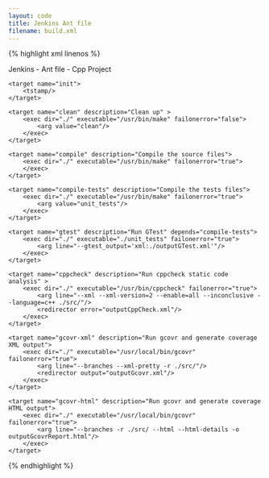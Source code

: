 ```yaml
---
layout: code
title: Jenkins Ant file
filename: build.xml
---
```


{% highlight xml linenos %}
<?xml version="1.0" encoding="UTF-8"?>
<project name="CppApp" default="jenkins" basedir=".">
    <description>
        Jenkins - Ant file - Cpp Project
    </description>

    <target name="init">
        <tstamp/>
    </target>

    <target name="clean" description="Clean up" >
        <exec dir="./" executable="/usr/bin/make" failonerror="false">
            <arg value="clean"/>
        </exec>
    </target>

    <target name="compile" description="Compile the source files">
        <exec dir="./" executable="/usr/bin/make" failonerror="true">
        </exec>
    </target>

    <target name="compile-tests" description="Compile the tests files">
        <exec dir="./" executable="/usr/bin/make" failonerror="true">
            <arg value="unit_tests"/>
        </exec>
    </target>

    <target name="gtest" description="Run GTest" depends="compile-tests">
        <exec dir="./" executable="./unit_tests" failonerror="true">
            <arg line="--gtest_output='xml:./outputGTest.xml'"/>
        </exec>
    </target>

    <target name="cppcheck" description="Run cppcheck static code analysis" >
        <exec dir="./" executable="/usr/bin/cppcheck" failonerror="true">
            <arg line="--xml --xml-version=2 --enable=all --inconclusive --language=c++ ./src/"/>
            <redirector error="outputCppCheck.xml"/>
        </exec>
    </target>

    <target name="gcovr-xml" description="Run gcovr and generate coverage XML output">
        <exec dir="./" executable="/usr/local/bin/gcovr" failonerror="true">
            <arg line="--branches --xml-pretty -r ./src/"/>
            <redirector output="outputGcovr.xml"/>
        </exec>
    </target>

    <target name="gcovr-html" description="Run gcovr and generate coverage HTML output">
        <exec dir="./" executable="/usr/local/bin/gcovr" failonerror="true">
            <arg line="--branches -r ./src/ --html --html-details -o outputGcovrReport.html"/>
        </exec>
    </target>

</project>
{% endhighlight %}
